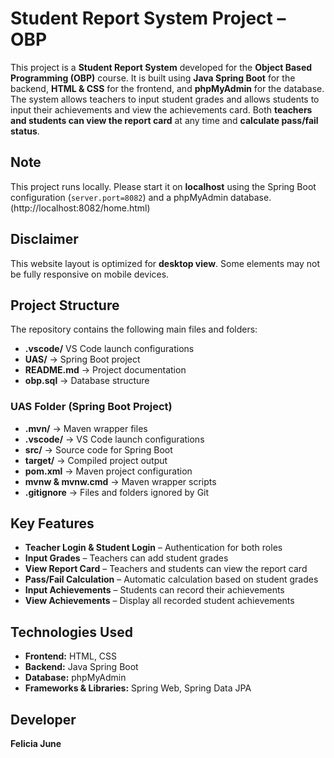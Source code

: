 # Student Report System Project – OBP

This project is a **Student Report System** developed for the **Object Based Programming (OBP)** course. It is built using **Java Spring Boot** for the backend, **HTML & CSS** for the frontend, and **phpMyAdmin** for the database. The system allows teachers to input student grades and allows students to input their achievements and view the achievements card. Both **teachers and students can view the report card** at any time and **calculate pass/fail status**.

## Note
This project runs locally. Please start it on **localhost** using the Spring Boot configuration (`server.port=8082`) and a phpMyAdmin database.
(http://localhost:8082/home.html)

## Disclaimer
This website layout is optimized for **desktop view**. Some elements may not be fully responsive on mobile devices.

## Project Structure
The repository contains the following main files and folders:
- **.vscode/** VS Code launch configurations  
- **UAS/** → Spring Boot project
- **README.md** → Project documentation  
- **obp.sql** → Database structure  
 
### UAS Folder (Spring Boot Project)
- **.mvn/** → Maven wrapper files  
- **.vscode/** → VS Code launch configurations  
- **src/** → Source code for Spring Boot  
- **target/** → Compiled project output  
- **pom.xml** → Maven project configuration  
- **mvnw & mvnw.cmd** → Maven wrapper scripts  
- **.gitignore** → Files and folders ignored by Git

## Key Features
- **Teacher Login & Student Login** – Authentication for both roles  
- **Input Grades** – Teachers can add student grades  
- **View Report Card** – Teachers and students can view the report card  
- **Pass/Fail Calculation** – Automatic calculation based on student grades  
- **Input Achievements** – Students can record their achievements  
- **View Achievements** – Display all recorded student achievements

## Technologies Used
- **Frontend:** HTML, CSS  
- **Backend:** Java Spring Boot  
- **Database:** phpMyAdmin  
- **Frameworks & Libraries:** Spring Web, Spring Data JPA

## Developer
**Felicia June**
 
